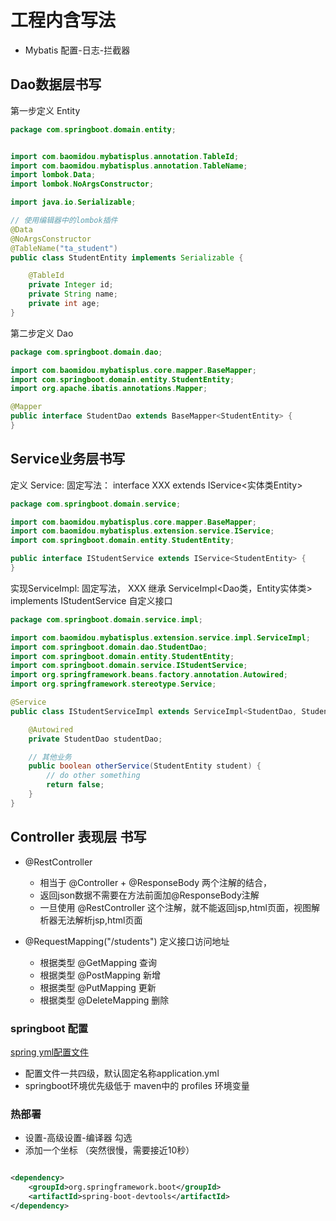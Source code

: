 # 工程内含写法

- Mybatis 配置-日志-拦截器

## Dao数据层书写

第一步定义 Entity

```java
package com.springboot.domain.entity;


import com.baomidou.mybatisplus.annotation.TableId;
import com.baomidou.mybatisplus.annotation.TableName;
import lombok.Data;
import lombok.NoArgsConstructor;

import java.io.Serializable;

// 使用编辑器中的lombok插件
@Data
@NoArgsConstructor
@TableName("ta_student")
public class StudentEntity implements Serializable {

    @TableId
    private Integer id;
    private String name;
    private int age;
}

```

第二步定义 Dao

```java
package com.springboot.domain.dao;

import com.baomidou.mybatisplus.core.mapper.BaseMapper;
import com.springboot.domain.entity.StudentEntity;
import org.apache.ibatis.annotations.Mapper;

@Mapper
public interface StudentDao extends BaseMapper<StudentEntity> {
}
```

## Service业务层书写

定义 Service:
固定写法： interface XXX extends IService<实体类Entity>

```java
package com.springboot.domain.service;

import com.baomidou.mybatisplus.core.mapper.BaseMapper;
import com.baomidou.mybatisplus.extension.service.IService;
import com.springboot.domain.entity.StudentEntity;

public interface IStudentService extends IService<StudentEntity> {
}

```

实现ServiceImpl:
固定写法， XXX 继承 ServiceImpl<Dao类，Entity实体类> implements IStudentService 自定义接口

```java
package com.springboot.domain.service.impl;

import com.baomidou.mybatisplus.extension.service.impl.ServiceImpl;
import com.springboot.domain.dao.StudentDao;
import com.springboot.domain.entity.StudentEntity;
import com.springboot.domain.service.IStudentService;
import org.springframework.beans.factory.annotation.Autowired;
import org.springframework.stereotype.Service;

@Service
public class IStudentServiceImpl extends ServiceImpl<StudentDao, StudentEntity> implements IStudentService {

    @Autowired
    private StudentDao studentDao;

    // 其他业务
    public boolean otherService(StudentEntity student) {
        // do other something
        return false;
    }
}

```

## Controller 表现层 书写

- @RestController
    - 相当于 @Controller + @ResponseBody 两个注解的结合，
    - 返回json数据不需要在方法前面加@ResponseBody注解
    - 一旦使用 @RestController 这个注解，就不能返回jsp,html页面，视图解析器无法解析jsp,html页面


- @RequestMapping("/students") 定义接口访问地址
    - 根据类型 @GetMapping 查询
    - 根据类型 @PostMapping 新增
    - 根据类型 @PutMapping 更新
    - 根据类型 @DeleteMapping 删除

### springboot 配置

[spring yml配置文件](https://www.bilibili.com/video/BV15b4y1a7yG?p=60)

- 配置文件一共四级，默认固定名称application.yml
- springboot环境优先级低于 maven中的 profiles 环境变量

### 热部署

- 设置-高级设置-编译器 勾选
- 添加一个坐标
（突然很慢，需要接近10秒）
```xml

<dependency>
    <groupId>org.springframework.boot</groupId>
    <artifactId>spring-boot-devtools</artifactId>
</dependency>

```